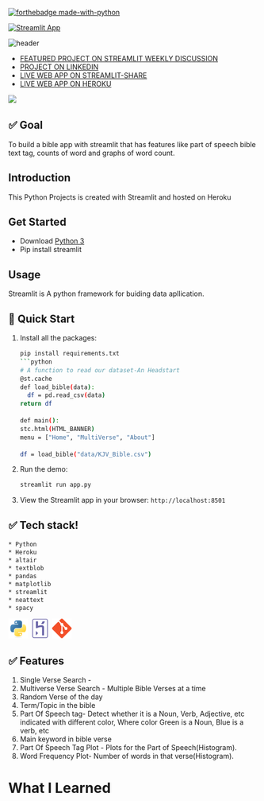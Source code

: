 
[![forthebadge made-with-python](http://ForTheBadge.com/images/badges/made-with-python.svg)](https://www.python.org/)

[![Streamlit App](https://static.streamlit.io/badges/streamlit_badge_black_white.svg)](https://share.streamlit.io/gift-ojeabulu/streamlit-bible-app/main/app.py)


![header](https://capsule-render.vercel.app/api?type=wave&color=gradient&height=300&section=header&text=BibleApp%20Analysis&fontSize=90)


* [FEATURED PROJECT ON STREAMLIT WEEKLY DISCUSSION](https://www.linkedin.com/posts/gift-ojabu_streamlit-nlp-machinelearningsolutions-activity-6769922510034083840-zHUL) 
* [PROJECT ON LINKEDIN](https://www.linkedin.com/posts/gift-ojabu_webappdevelopment-pythonprogramming-streamlit-activity-6764841612100046849-0Ok3)
* [LIVE WEB APP ON STREAMLIT-SHARE](https://share.streamlit.io/gift-ojeabulu/streamlit-bible-app/main/app.py)
* [LIVE WEB APP ON HEROKU](https://bibleapp-analysis.herokuapp.com/)

![](https://github.com/Gift-Ojeabulu/streamlit-bible-app/blob/main/NlpBibleApp_B%26W.gif)

  






## ✅ Goal
To build a bible app with streamlit that has features like part of speech bible text tag, counts of word and graphs of word count.


## Introduction

This Python Projects is created with Streamlit and hosted on Heroku 
## Get Started

- Download [Python 3](https://python.org/downloads)
- Pip install streamlit

## Usage

Streamlit is A python framework for buiding data apllication.









## 🚀 Quick Start

1. Install all the packages:
    ```bash
    pip install requirements.txt
    ```python
    # A function to read our dataset-An Headstart
   @st.cache
   def load_bible(data):
      df = pd.read_csv(data)
    return df
    
    def main():
    stc.html(HTML_BANNER)
    menu = ["Home", "MultiVerse", "About"]

    df = load_bible("data/KJV_Bible.csv")
      ```    
2.  Run the demo:
    ```bash
    streamlit run app.py
    ```
3.  View the Streamlit app in your browser: `http://localhost:8501`









## ✅ Tech stack!
    * Python
    * Heroku
    * altair
    * textblob
    * pandas
    * matplotlib
    * streamlit
    * neattext
    * spacy
    
<code><img height="40" src="https://raw.githubusercontent.com/devicons/devicon/master/icons/python/python-original.svg" title="python"></code>
<code><img height="40" src="https://raw.githubusercontent.com/devicons/devicon/master/icons/heroku/heroku-original.svg" title="heroku"></code>
<code><img height="40" src="https://raw.githubusercontent.com/devicons/devicon/master/icons/git/git-original.svg" title="git"></code>



## ✅ Features
1. Single Verse Search -
2. Multiverse Verse Search - Multiple Bible Verses at a time
3. Random Verse of the day
4. Term/Topic in the bible
5. Part Of Speech tag- Detect whether it is a Noun, Verb, Adjective, etc
indicated with different color, Where color Green is a Noun, Blue is a verb, etc
6. Main keyword in bible verse
7. Part Of Speech Tag Plot - Plots for the Part of Speech(Histogram).
8. Word Frequency Plot- Number of words in that verse(Histogram).



# What I Learned
<ul> 
</ul>




